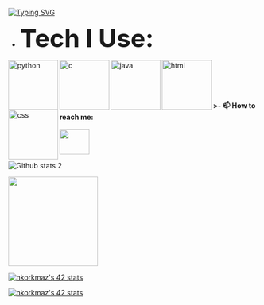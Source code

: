 <!--👋
   <pre>     <img src="https://img.icons8.com/external-flaticons-lineal-color-flat-icons/64/null/external-welcome-rage-room-flaticons-lineal-color-flat-icons.png"  width="100" height="100"/>     </pre>
**nazankorkmaz/nazankorkmaz** is a ✨ _special_ ✨ repository because its `README.md` (this file) appears on your GitHub profile.

Here are some ideas to get you started:

- 🔭 I’m currently working on ...
- 🌱 I’m currently learning ...
- 👯 I’m looking to collaborate on ...
- 🤔 I’m looking for help with ...
- 💬 Ask me about ...
- 📫 How to reach me: ...
- 😄 Pronouns: ...
- ⚡ Fun fact: ...
-->

<a href="https://git.io/typing-svg"><img src="https://readme-typing-svg.demolab.com?font=Fira+Code&pause=1000&color=65BD27E1&width=436&height=53&lines=I+am+Nazan.;I'm+computer+engineering+student+" alt="Typing SVG" /></a>


- <b style="font-size:50px;">Tech I Use:</b>

<a href="https://www.python.org/" rel="nofollow"> <img src="https://img.icons8.com/clouds/100/null/python.png" alt="python" width="100" height="100" align = "left"> </a>
<a href="https://www.cprogramming.com/" rel="nofollow"> <img src="https://img.icons8.com/wired/64/null/c-programming.png" alt="c" width="100" height="100" align = "left"> </a>
<a href="https://www.java.com/tr/" rel="nofollow"> <img src="https://img.icons8.com/wired/64/null/java-coffee-cup-logo.png" alt="java" width="100" height="100" align = "left"> </a>
<a href="https://html5.org/" rel="nofollow"> <img src="https://img.icons8.com/external-flaticons-lineal-color-flat-icons/64/null/external-html-5-mobile-app-development-flaticons-lineal-color-flat-icons.png" alt="html" width="100" height="100" align = "left"> </a>
<a href="https://www.w3.org/Style/CSS/Overview.en.html" rel="nofollow"> <img src="https://img.icons8.com/dusk/64/null/css3.png" alt="css" width="100" height="100" align = "left"> </a>
<br></br>
<br></br>


<b>>- 📫 How to reach me:</b><br></br>
 <a target="_blank" rel="noopener noreferrer" href="https://www.linkedin.com/in/nazan-korkmaz-0aa24b225/"><img width="60" height="50" src="https://unpkg.com/simple-icons@v6/icons/linkedin.svg"></a>


<!--
<br></br>
<img align="center" alt="GIF" src="https://media.giphy.com/media/v1.Y2lkPTc5MGI3NjExYzc1OGEyODMxZTkwOTVhOGU4Yzg2NTUwMjViNzc1OTc1OGRkNDc5ZiZjdD1n/tL5a6inKRfzoNFgRFK/giphy.gif" width="250"/>
<br></br>
<br>
![Profile views](https://gpvc.arturio.dev/nazankorkmaz)
<br />
-->
![Github stats 2](https://github-readme-stats.vercel.app/api?username=nazankorkmaz&show_icons=true&theme=gradient)

<img src="https://github-readme-stats.vercel.app/api/top-langs/?username=nazankorkmaz&layout=compact&theme=tokyonight" height="180" data-canonical-src="https://github-readme-stats.vercel.app/api/top-langs/?username=nazankorkmaz&amp;layout=compact&amp;theme=tokyonight" style="max-width: 100%;"></a>
  </p


<a href="https://github.com/JaeSeoKim/badge42"><img src="https://badge42.vercel.app/api/v2/clehhjy7g00110fmk6vo7d8yh/stats?cursusId=21&coalitionId=227" alt="nkorkmaz's 42 stats" /></a>

<a href="https://github.com/JaeSeoKim/badge42"><img src="https://badge42.vercel.app/api/v2/clehhjy7g00110fmk6vo7d8yh/stats?cursusId=9&coalitionId=piscine" alt="nkorkmaz's 42 stats" /></a>
